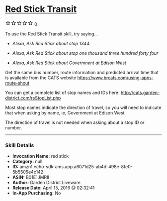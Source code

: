 # [Red Stick Transit](http://alexa.amazon.com/#skills/amzn1.echo-sdk-ams.app.a6071d25-ab4d-498e-8fe0-5b5505e4c142)
![0 stars](../../images/ic_star_border_black_18dp_1x.png)![0 stars](../../images/ic_star_border_black_18dp_1x.png)![0 stars](../../images/ic_star_border_black_18dp_1x.png)![0 stars](../../images/ic_star_border_black_18dp_1x.png)![0 stars](../../images/ic_star_border_black_18dp_1x.png) 0

To use the Red Stick Transit skill, try saying...

* *Alexa, Ask Red Stick about stop 1344.*

* *Alexa, Ask Red Stick about stop one thousand three hundred forty four*

* *Alexa, Ask Red Stick about Government at Edison West*

Get the same bus number, route information and predicted arrival time that is available from the CATS website https://www.brcats.com/using-apps-route-shout

You can get a complete list of stop names and IDs here: http://cats.garden-district.com/rsStopList.php

Most stop names indicate the direction of travel, so you will need to indicate that when asking by name, ie, Government at Edison West 

The direction of travel is not needed when asking about a stop ID or number.

***

### Skill Details

* **Invocation Name:** red stick
* **Category:** null
* **ID:** amzn1.echo-sdk-ams.app.a6071d25-ab4d-498e-8fe0-5b5505e4c142
* **ASIN:** B01E1JMRII
* **Author:** Garden District Liveware
* **Release Date:** April 15, 2016 @ 02:32:41
* **In-App Purchasing:** No
